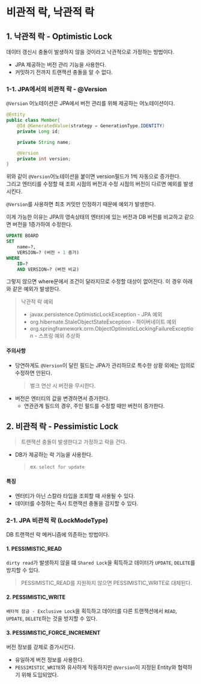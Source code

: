# 비관적 락, 낙관적 락

## 1. 낙관적 락 - Optimistic Lock
데이터 갱신시 충돌이 발생하지 않을 것이라고 낙관적으로 가정하는 방법이다.

- JPA 제공하는 버전 관리 기능을 사용한다.
- 커밋하기 전까지 트랜잭션 충돌을 알 수 없다.

### 1-1. JPA에서의 비관적 락 - @Version
`@Version` 어노테이션은 JPA에서 버전 관리를 위해 제공하는 어노테이션이다.  
```java
@Entity
public class Member{
    @Id @GeneratedValue(strategy = GenerationType.IDENTITY)
    private Long id;

    private String name;

    @Version
    private int version;
}
```
위와 같이 `@Version`어노테이션을 붙이면 version필드가 1씩 자동으로 증가한다.  
그리고 엔터티를 수정할 때 조회 시점의 버전과 수정 시점의 버전이 다르면 예외를 발생시킨다.

`@Version`를 사용하면 최초 커밋만 인정하기 때문에 예외가 발생한다.

이게 가능한 이유는 JPA의 영속상태의 엔터티에 있는 버전과 DB 버전를 비교하고 같으면 버전을 1증가하여 수정한다.
```sql
UPDATE BOARD
SET
    name=?,
    VERSION=? (버전 + 1 증가)
WHERE
    ID=?
    AND VERSION=? (버전 비교)
```
그렇지 않으면 where문에서 조건이 달라지므로 수정할 대상이 없어진다. 이 경우 아래와 같은 예외가 발생한다.


> 낙관적 락 예외
> - javax.persistence.OptimisticLockException - JPA 예외
> - org.hibernate.StaleObjectStateException - 하이버네이트 예외
> - org.springframework.orm.ObjectOptimisticLockingFailureException - 스프링 예외 추상화


#### 주의사항
- 당연하게도 `@Version`이 달린 필드는 JPA가 관리하므로 특수한 상황 외에는 임의로 수정하면 안된다.
    > 벌크 연산 시 버전을 무시한다.
- 버전은 엔터티의 값을 변경하면서 증가한다.
  - 연관관계 필드의 경우, 주인 필드를 수정할 때만 버전이 증가한다.


## 2. 비관적 락 - Pessimistic Lock
> 트랜잭션 충돌이 발생한다고 가정하고 락을 건다.

- DB가 제공하는 락 기능을 사용한다.
  > ex. `select for update`

#### 특징
- 엔터티가 아닌 스칼라 타입을 조회할 때 사용될 수 있다.
- 데이터를 수정하는 즉시 트랜잭션 충돌을 감지할 수 있다.

### 2-1. JPA 비관적 락 (LockModeType)
DB 트랜잭션 락 메커니즘에 의존하는 방법이다.

#### 1. PESSIMISTIC_READ
`dirty read`가 발생하지 않을 떄 `Shared Lock`을 획득하고 데이터가 `UPDATE`, `DELETE`를 방지할 수 있다.
> PESSIMISTIC_READ를 지원하지 않으면 PESSIMISTIC_WRITE로 대체된다.

#### 2. PESSIMISTIC_WRITE
`배타적 잠금 - Exclusive Lock`을 획득하고 데이터를 다른 트랜잭션에서 `READ`, `UPDATE`, `DELETE`하는 것을 방지할 수 있다.

#### 3. PESSIMISTIC_FORCE_INCREMENT
버전 정보를 강제로 증가시킨다.
- 유일하게 버전 정보를 사용한다.
- `PESSIMISTIC_WRITE`와 유사하게 작동하지만 `@Version`이 지정된 Entity와 협력하기 위해 도입되었다.
